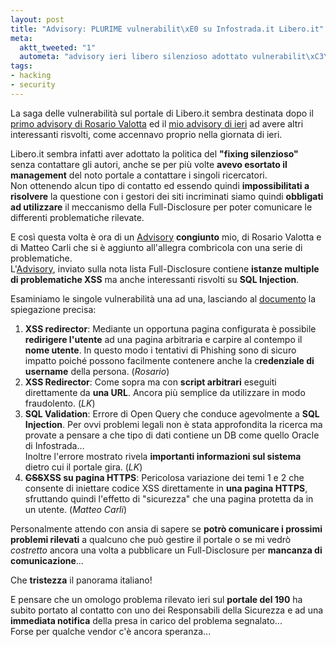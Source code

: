 ```yaml
--- 
layout: post
title: "Advisory: PLURIME vulnerabilit\xE0 su Infostrada.it Libero.it"
meta: 
  aktt_tweeted: "1"
  autometa: "advisory ieri libero silenzioso adottato vulnerabilit\xC3\x83  risvolti saga"
tags: 
- hacking
- security
---
```

La saga delle vulnerabilità sul portale di Libero.it sembra destinata dopo il [primo advisory di Rosario Valotta](http://www.lastknight.com/2007/03/27/liberoit-e-xss-pericolo-credenziali/) ed il [mio advisory di ieri](http://www.lastknight.com/2007/03/28/altra-vulnerabilita-xss-su-liberoit/) ad avere altri interessanti risvolti, come accennavo proprio nella giornata di ieri.  
  
Libero.it sembra infatti aver adottato la politica del **"fixing silenzioso"** senza contattare gli autori, anche se per più volte **avevo esortato il management** del noto portale a contattare i singoli ricercatori.  
Non ottenendo alcun tipo di contatto ed essendo quindi **impossibilitati a risolvere** la questione con i gestori dei siti incriminati siamo quindi **obbligati ad utilizzare** il meccanismo della Full-Disclosure per poter comunicare le differenti problematiche rilevate.  
  
E così questa volta è ora di un [Advisory](http://lists.grok.org.uk/pipermail/full-disclosure/2007-March/053247.html) **congiunto** mio, di Rosario Valotta e di Matteo Carli che si è aggiunto all'allegra combricola con una serie di problematiche.  
L'[Advisory](http://lists.grok.org.uk/pipermail/full-disclosure/2007-March/053247.html), inviato sulla nota lista Full-Disclosure contiene **istanze multiple di problematiche XSS** ma anche interessanti risvolti su **SQL Injection**.  
  
Esaminiamo le singole vulnerabilità una ad una, lasciando al [documento](http://lists.grok.org.uk/pipermail/full-disclosure/2007-March/053247.html) la spiegazione precisa:

1. **XSS redirector**: Mediante un opportuna pagina configurata è possibile **redirigere l'utente** ad una pagina arbitraria e carpire al contempo il **nome utente**. In questo modo i tentativi di Phishing sono di sicuro impatto poiché possono facilmente contenere anche la c**redenziale di username** della persona.  (*Rosario*)
2. **XSS Redirector**: Come sopra ma con **script arbitrari** eseguiti direttamente da **una URL**. Ancora più semplice da utilizzare in modo fraudolento. (*LK*)
3. **SQL Validation**: Errore di Open Query che conduce agevolmente a **SQL Injection**. Per ovvi problemi legali non è stata approfondita la ricerca ma provate a pensare a che tipo di dati contiene un DB come quello Oracle di Infostrada...  
   Inoltre l'errore mostrato rivela **importanti informazioni sul sistema** dietro cui il portale gira. (*LK*)
4. **<s>CSS</s>XSS su pagina HTTPS**: Pericolosa variazione dei temi 1 e 2 che consente di iniettare codice XSS direttamente in **una pagina HTTPS**, sfruttando quindi l'effetto di "sicurezza" che una pagina protetta da in un utente. (*Matteo Carli*)  
  
Personalmente attendo con ansia di sapere se **potrò comunicare i prossimi problemi rilevati** a qualcuno che può gestire il portale o se mi vedrò _costretto_ ancora una volta a pubblicare un Full-Disclosure per **mancanza di comunicazione**...  
  
Che **tristezza** il panorama italiano!  
  
E pensare che un omologo problema rilevato ieri sul **portale del 190** ha subito portato al contatto con uno dei Responsabili della Sicurezza e ad una **immediata notifica** della presa in carico del problema segnalato...  
Forse per qualche vendor c'è ancora speranza... 
